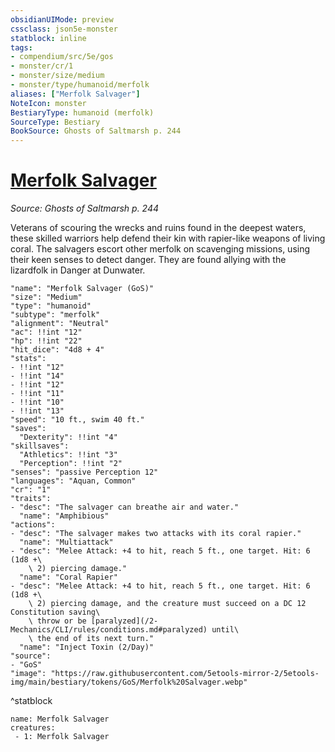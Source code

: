 ```yaml
---
obsidianUIMode: preview
cssclass: json5e-monster
statblock: inline
tags:
- compendium/src/5e/gos
- monster/cr/1
- monster/size/medium
- monster/type/humanoid/merfolk
aliases: ["Merfolk Salvager"]
NoteIcon: monster
BestiaryType: humanoid (merfolk)
SourceType: Bestiary
BookSource: Ghosts of Saltmarsh p. 244
---
```

# [Merfolk Salvager](2-Mechanics/CLI/bestiary/humanoid/merfolk-salvager-gos.md)
*Source: Ghosts of Saltmarsh p. 244*  

Veterans of scouring the wrecks and ruins found in the deepest waters, these skilled warriors help defend their kin with rapier-like weapons of living coral. The salvagers escort other merfolk on scavenging missions, using their keen senses to detect danger. They are found allying with the lizardfolk in Danger at Dunwater.

```statblock
"name": "Merfolk Salvager (GoS)"
"size": "Medium"
"type": "humanoid"
"subtype": "merfolk"
"alignment": "Neutral"
"ac": !!int "12"
"hp": !!int "22"
"hit_dice": "4d8 + 4"
"stats":
- !!int "12"
- !!int "14"
- !!int "12"
- !!int "11"
- !!int "10"
- !!int "13"
"speed": "10 ft., swim 40 ft."
"saves":
  "Dexterity": !!int "4"
"skillsaves":
  "Athletics": !!int "3"
  "Perception": !!int "2"
"senses": "passive Perception 12"
"languages": "Aquan, Common"
"cr": "1"
"traits":
- "desc": "The salvager can breathe air and water."
  "name": "Amphibious"
"actions":
- "desc": "The salvager makes two attacks with its coral rapier."
  "name": "Multiattack"
- "desc": "Melee Attack: +4 to hit, reach 5 ft., one target. Hit: 6 (1d8 +\
    \ 2) piercing damage."
  "name": "Coral Rapier"
- "desc": "Melee Attack: +4 to hit, reach 5 ft., one target. Hit: 6 (1d8 +\
    \ 2) piercing damage, and the creature must succeed on a DC 12 Constitution saving\
    \ throw or be [paralyzed](/2-Mechanics/CLI/rules/conditions.md#paralyzed) until\
    \ the end of its next turn."
  "name": "Inject Toxin (2/Day)"
"source":
- "GoS"
"image": "https://raw.githubusercontent.com/5etools-mirror-2/5etools-img/main/bestiary/tokens/GoS/Merfolk%20Salvager.webp"
```
^statblock

```encounter-table
name: Merfolk Salvager
creatures:
 - 1: Merfolk Salvager
```